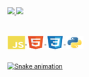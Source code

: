 <div>
  <a href="https://github.com/FellipyWagmacker">
  <img height="180em" src="https://github-readme-stats.vercel.app/api?username=FellipyWagmacker&show_icons=true&theme=tokyonight">
  <img height="165em" src="https://github-readme-stats.vercel.app/api/top-langs/?username=FellipyWagmacker&layout=compact&langs_count=16&theme=tokyonight">
</div>

##

<div style="display: inline_block"><br>
  <img align="center" alt="Fe-Js" height="30" width="40" src="https://raw.githubusercontent.com/devicons/devicon/master/icons/javascript/javascript-plain.svg">
  <img align="center" alt="Fe-HTML" height="30" width="40" src="https://raw.githubusercontent.com/devicons/devicon/master/icons/html5/html5-original.svg">
  <img align="center" alt="Fe-CSS" height="30" width="40" src="https://raw.githubusercontent.com/devicons/devicon/master/icons/css3/css3-original.svg">
  <img align="center" alt="Fe-Python" height="30" width="40" src="https://raw.githubusercontent.com/devicons/devicon/master/icons/python/python-original.svg">
</div>

##

![Snake animation](https://github.com/FellipyWagmacker/FellipyWagmacker/blob/output/github-contribution-grid-snake.svg)
